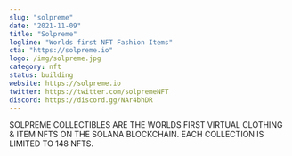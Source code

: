 ```yaml
---
slug: "solpreme"
date: "2021-11-09"
title: "Solpreme"
logline: "Worlds first NFT Fashion Items"
cta: "https://solpreme.io"
logo: /img/solpreme.jpg
category: nft
status: building
website: https://solpreme.io
twitter: https://twitter.com/solpremeNFT
discord: https://discord.gg/NAr4bhDR
---
```


SOLPREME COLLECTIBLES ARE THE WORLDS FIRST VIRTUAL CLOTHING & ITEM NFTS ON THE SOLANA BLOCKCHAIN. EACH COLLECTION IS LIMITED TO 148 NFTS.
